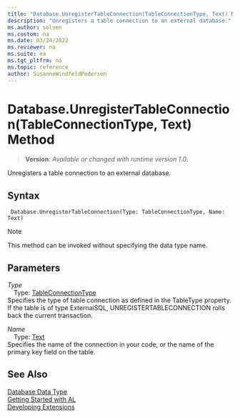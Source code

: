 ```yaml
---
title: "Database.UnregisterTableConnection(TableConnectionType, Text) Method"
description: "Unregisters a table connection to an external database."
ms.author: solsen
ms.custom: na
ms.date: 03/24/2022
ms.reviewer: na
ms.suite: na
ms.tgt_pltfrm: na
ms.topic: reference
author: SusanneWindfeldPedersen
---
```

[//]: # (START>DO_NOT_EDIT)
[//]: # (IMPORTANT:Do not edit any of the content between here and the END>DO_NOT_EDIT.)
[//]: # (Any modifications should be made in the .xml files in the ModernDev repo.)
# Database.UnregisterTableConnection(TableConnectionType, Text) Method
> **Version**: _Available or changed with runtime version 1.0._

Unregisters a table connection to an external database.


## Syntax
```AL
 Database.UnregisterTableConnection(Type: TableConnectionType, Name: Text)
```
> [!NOTE]
> This method can be invoked without specifying the data type name.
## Parameters
*Type*  
&emsp;Type: [TableConnectionType](../tableconnectiontype/tableconnectiontype-option.md)  
Specifies the type of table connection as defined in the TableType property. If the table is of type ExternalSQL, UNREGISTERTABLECONNECTION rolls back the current transaction.
        

*Name*  
&emsp;Type: [Text](../text/text-data-type.md)  
Specifies the name of the connection in your code, or the name of the primary key field on the table.  



[//]: # (IMPORTANT: END>DO_NOT_EDIT)
## See Also
[Database Data Type](database-data-type.md)  
[Getting Started with AL](../../devenv-get-started.md)  
[Developing Extensions](../../devenv-dev-overview.md)